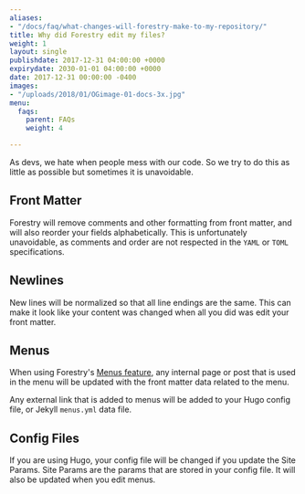 ```yaml
---
aliases:
- "/docs/faq/what-changes-will-forestry-make-to-my-repository/"
title: Why did Forestry edit my files?
weight: 1
layout: single
publishdate: 2017-12-31 04:00:00 +0000
expirydate: 2030-01-01 04:00:00 +0000
date: 2017-12-31 00:00:00 -0400
images:
- "/uploads/2018/01/OGimage-01-docs-3x.jpg"
menu:
  faqs:
    parent: FAQs
    weight: 4

---
```

As devs, we hate when people mess with our code. So we try to do this as little as possible but sometimes it is unavoidable.

## Front Matter
Forestry will remove comments and other formatting from front matter, and will also reorder your fields alphabetically. This is unfortunately unavoidable, as comments and order are not respected in the `YAML` or `TOML` specifications.

## Newlines
New lines will be normalized so that all line endings are the same. This can make it look like your content was changed when all you did was edit your front matter.

## Menus
When using Forestry's [Menus feature](/docs/editing/menus/), any internal page or post that is used in the menu will be updated with the front matter data related to the menu.

Any external link that is added to menus will be added to your Hugo config file, or Jekyll `menus.yml` data file.

## Config Files
If you are using Hugo, your config file will be changed if you update the Site Params. Site Params are the params that are stored in your config file. It will also be updated when you edit menus.
